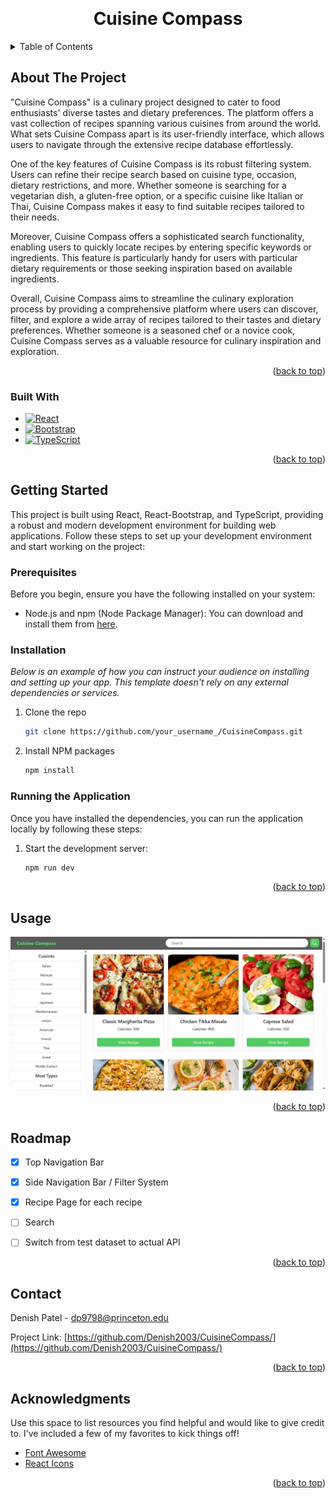 
<!-- Improved compatibility of back to top link: See: https://github.com/othneildrew/Best-README-Template/pull/73 -->
<a name="readme-top"></a>

<!-- PROJECT SHIELDS -->
<!--
*** I'm using markdown "reference style" links for readability.
*** Reference links are enclosed in brackets [ ] instead of parentheses ( ).
*** See the bottom of this document for the declaration of the reference variables
*** for contributors-url, forks-url, etc. This is an optional, concise syntax you may use.
*** https://www.markdownguide.org/basic-syntax/#reference-style-links
-->

<!-- PROJECT LOGO -->
<br />
<div align="center">
  <h1 align="center">Cuisine Compass</h3>
</div>



<!-- TABLE OF CONTENTS -->
<details>
  <summary>Table of Contents</summary>
  <ol>
    <li>
      <a href="#about-the-project">About The Project</a>
      <ul>
        <li><a href="#built-with">Built With</a></li>
      </ul>
    </li>
    <li>
      <a href="#getting-started">Getting Started</a>
      <ul>
        <li><a href="#prerequisites">Prerequisites</a></li>
        <li><a href="#installation">Installation</a></li>
      </ul>
    </li>
    <li><a href="#usage">Usage</a></li>
    <li><a href="#roadmap">Roadmap</a></li>
    <li><a href="#contact">Contact</a></li>
    <li><a href="#acknowledgments">Acknowledgments</a></li>
  </ol>
</details>


<!-- ABOUT THE PROJECT -->
## About The Project
"Cuisine Compass" is a culinary project designed to cater to food enthusiasts' diverse tastes and dietary preferences. The platform offers a vast collection of recipes spanning various cuisines from around the world. What sets Cuisine Compass apart is its user-friendly interface, which allows users to navigate through the extensive recipe database effortlessly.

One of the key features of Cuisine Compass is its robust filtering system. Users can refine their recipe search based on cuisine type, occasion, dietary restrictions, and more. Whether someone is searching for a vegetarian dish, a gluten-free option, or a specific cuisine like Italian or Thai, Cuisine Compass makes it easy to find suitable recipes tailored to their needs.

Moreover, Cuisine Compass offers a sophisticated search functionality, enabling users to quickly locate recipes by entering specific keywords or ingredients. This feature is particularly handy for users with particular dietary requirements or those seeking inspiration based on available ingredients.

Overall, Cuisine Compass aims to streamline the culinary exploration process by providing a comprehensive platform where users can discover, filter, and explore a wide array of recipes tailored to their tastes and dietary preferences. Whether someone is a seasoned chef or a novice cook, Cuisine Compass serves as a valuable resource for culinary inspiration and exploration.

<p align="right">(<a href="#readme-top">back to top</a>)</p>


### Built With
* [![React][React.js]][React-url]
* [![Bootstrap][Bootstrap.com]][Bootstrap-url]
* [![TypeScript][TypeScript.tsx]][TypeScript-url]

<p align="right">(<a href="#readme-top">back to top</a>)</p>


<!-- GETTING STARTED -->
## Getting Started

This project is built using React, React-Bootstrap, and TypeScript, providing a robust and modern development environment for building web applications. Follow these steps to set up your development environment and start working on the project:

### Prerequisites

Before you begin, ensure you have the following installed on your system:

- Node.js and npm (Node Package Manager): You can download and install them from [here](https://nodejs.org/).

### Installation

_Below is an example of how you can instruct your audience on installing and setting up your app. This template doesn't rely on any external dependencies or services._

1. Clone the repo
   ```sh
   git clone https://github.com/your_username_/CuisineCompass.git
   ```
2. Install NPM packages
   ```sh
   npm install
   ```

### Running the Application
Once you have installed the dependencies, you can run the application locally by following these steps:

1. Start the development server:
   ```sh
   npm run dev
   ```
   
<p align="right">(<a href="#readme-top">back to top</a>)</p>


<!-- USAGE EXAMPLES -->
## Usage

<img src="https://github.com/Denish2003/CuisineCompass/blob/main/src/Images/Demo1.png">

<p align="right">(<a href="#readme-top">back to top</a>)</p>


<!-- ROADMAP -->
## Roadmap

- [x] Top Navigation Bar
- [X] Side Navigation Bar / Filter System
- [x] Recipe Page for each recipe
- [ ] Search
- [ ] Switch from test dataset to actual API


<p align="right">(<a href="#readme-top">back to top</a>)</p>


<!-- CONTACT -->
## Contact

Denish Patel - dp9798@princeton.edu

Project Link: [https://github.com/Denish2003/CuisineCompass/](https://github.com/Denish2003/CuisineCompass/)

<p align="right">(<a href="#readme-top">back to top</a>)</p>


<!-- ACKNOWLEDGMENTS -->
## Acknowledgments

Use this space to list resources you find helpful and would like to give credit to. I've included a few of my favorites to kick things off!

* [Font Awesome](https://fontawesome.com)
* [React Icons](https://react-icons.github.io/react-icons/search)

<p align="right">(<a href="#readme-top">back to top</a>)</p>


<!-- MARKDOWN LINKS & IMAGES -->
<!-- https://www.markdownguide.org/basic-syntax/#reference-style-links -->
[linkedin-url]: https://linkedin.com/in/othneildrew
[React.js]: https://img.shields.io/badge/React-20232A?style=for-the-badge&logo=react&logoColor=61DAFB
[React-url]: https://reactjs.org/
[Bootstrap.com]: https://img.shields.io/badge/Bootstrap-563D7C?style=for-the-badge&logo=bootstrap&logoColor=white
[Bootstrap-url]: https://getbootstrap.com
[TypeScript.tsx]: https://img.shields.io/badge/TypeScript-3178C6?style=for-the-badge&logo=typescript&logoColor=white
[TypeScript-url]: https://www.typescriptlang.org/
